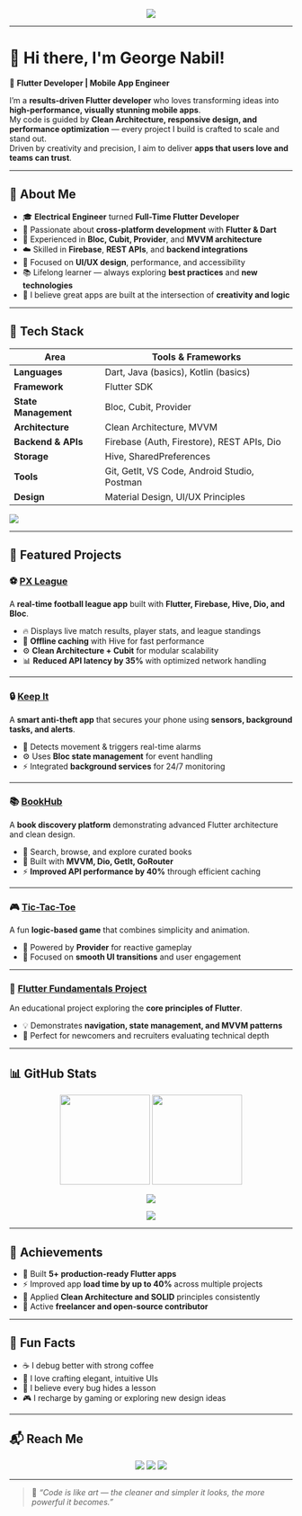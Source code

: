 <!-- Animated typing header (cool intro effect) -->
<p align="center">
  <img src="https://readme-typing-svg.herokuapp.com?font=Fira+Code&size=22&pause=1000&color=36BCF7&center=true&vCenter=true&width=600&lines=👋+Hi%2C+I'm+George+Nabil!;🚀+Flutter+Developer+%7C+Mobile+App+Engineer;💙+Passionate+about+Clean+Code;Always+Building%2C+Learning%2C+and+Innovating!">
</p>

---

# 👋 Hi there, I'm George Nabil!
🚀 **Flutter Developer | Mobile App Engineer**

I’m a **results-driven Flutter developer** who loves transforming ideas into **high-performance, visually stunning mobile apps**.  
My code is guided by **Clean Architecture, responsive design, and performance optimization** — every project I build is crafted to scale and stand out.  
Driven by creativity and precision, I aim to deliver **apps that users love and teams can trust**.

---

## 🧠 About Me

- 🎓 **Electrical Engineer** turned **Full-Time Flutter Developer**
- 💙 Passionate about **cross-platform development** with **Flutter & Dart**
- 🧩 Experienced in **Bloc, Cubit, Provider**, and **MVVM architecture**
- ☁️ Skilled in **Firebase**, **REST APIs**, and **backend integrations**
- 🎨 Focused on **UI/UX design**, performance, and accessibility
- 📚 Lifelong learner — always exploring **best practices** and **new technologies**
- 💬 I believe great apps are built at the intersection of **creativity and logic**

---

## 🧰 Tech Stack

  | Area | Tools & Frameworks |
  |------|--------------------|
  | **Languages** | Dart, Java (basics), Kotlin (basics) |
  | **Framework** | Flutter SDK |
  | **State Management** | Bloc, Cubit, Provider |
  | **Architecture** | Clean Architecture, MVVM |
  | **Backend & APIs** | Firebase (Auth, Firestore), REST APIs, Dio |
  | **Storage** | Hive, SharedPreferences |
  | **Tools** | Git, GetIt, VS Code, Android Studio, Postman |
  | **Design** | Material Design, UI/UX Principles |

<p align="start">
  <img src="https://skillicons.dev/icons?i=flutter,dart,firebase,androidstudio,vscode,git,github,html,css,figma" />
</p>

---

## 🧩 Featured Projects

### ⚽ [PX League](https://github.com/GeorgeNabilBolas/px_league)
A **real-time football league app** built with **Flutter, Firebase, Hive, Dio, and Bloc**.  
- 🔥 Displays live match results, player stats, and league standings  
- 💾 **Offline caching** with Hive for fast performance  
- ⚙️ **Clean Architecture + Cubit** for modular scalability  
- 📊 **Reduced API latency by 35%** with optimized network handling  

---

### 🔒 [Keep It](https://github.com/GeorgeNabilBolas/keep_it)
A **smart anti-theft app** that secures your phone using **sensors, background tasks, and alerts**.  
- 🔐 Detects movement & triggers real-time alarms  
- ⚙️ Uses **Bloc state management** for event handling  
- ⚡ Integrated **background services** for 24/7 monitoring  

---

### 📚 [BookHub](https://github.com/GeorgeNabilBolas/bookhub)
A **book discovery platform** demonstrating advanced Flutter architecture and clean design.  
- 📖 Search, browse, and explore curated books  
- 🧠 Built with **MVVM, Dio, GetIt, GoRouter**  
- ⚡ **Improved API performance by 40%** through efficient caching  

---

### 🎮 [Tic-Tac-Toe](https://github.com/GeorgeNabilBolas/tic_tac_toe)
A fun **logic-based game** that combines simplicity and animation.  
- 🧩 Powered by **Provider** for reactive gameplay  
- 🎨 Focused on **smooth UI transitions** and user engagement  

---

### 📱 [Flutter Fundamentals Project](https://github.com/GeorgeNabilBolas/flutter_fundamentals_project)
An educational project exploring the **core principles of Flutter**.  
- 💡 Demonstrates **navigation, state management, and MVVM patterns**  
- 🧭 Perfect for newcomers and recruiters evaluating technical depth  

---

## 📊 GitHub Stats

<p align="center">
  <img src="https://github-readme-streak-stats.herokuapp.com/?user=GeorgeNabilBolas&theme=tokyonight&hide_border=true" height="160" />
  <img src="https://github-readme-stats.vercel.app/api/top-langs/?username=GeorgeNabilBolas&layout=compact&theme=tokyonight" height="160" />
</p>

<p align="center">
  <img src="https://github-profile-trophy.vercel.app/?username=GeorgeNabilBolas&theme=tokyonight&no-frame=true&margin-w=10&row=1" />
</p>

<p align="center">
  <img src="https://github-readme-activity-graph.vercel.app/graph?username=GeorgeNabilBolas&theme=tokyo-night" />
</p>

---

## 🏅 Achievements

- 🥇 Built **5+ production-ready Flutter apps**
- ⚡ Improved app **load time by up to 40%** across multiple projects
- 🧩 Applied **Clean Architecture and SOLID** principles consistently
- 💼 Active **freelancer and open-source contributor**

---

## 🎯 Fun Facts

- ☕ I debug better with strong coffee  
- 🎨 I love crafting elegant, intuitive UIs  
- 🧠 I believe every bug hides a lesson  
- 🎮 I recharge by gaming or exploring new design ideas  

---

## 📬 Reach Me

<p align="center">
  <a href="mailto:george.nabil.bulis@gmail.com"><img src="https://img.shields.io/badge/Email-%23D14836.svg?&style=for-the-badge&logo=gmail&logoColor=white" /></a>
  <a href="https://www.linkedin.com/in/georgenabilbolas/"><img src="https://img.shields.io/badge/LinkedIn-%230A66C2.svg?&style=for-the-badge&logo=linkedin&logoColor=white" /></a>
  <a href="https://github.com/GeorgeNabilBolas"><img src="https://img.shields.io/badge/GitHub-%23181717.svg?&style=for-the-badge&logo=github&logoColor=white" /></a>
</p>

---

> 💬 *“Code is like art — the cleaner and simpler it looks, the more powerful it becomes.”*



